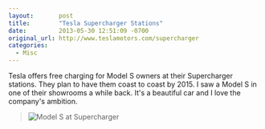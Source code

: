 ```yaml
---
layout:       post
title:        "Tesla Supercharger Stations"
date:         2013-05-30 12:51:09 -0700
original_url: http://www.teslamotors.com/supercharger
categories:
  - Misc
---
```


Tesla offers free charging for Model S owners at their Supercharger stations. They plan to have them coast to coast by 2015. I saw a Model S in one of their showrooms a while back. It's a beautiful car and I love the company's ambition.

 > 
 > 
 >   ![Model S at Supercharger](/attachments/5d33906aa1b4d71332f27bb956f18a52/image.png)  
 > 
 > 
